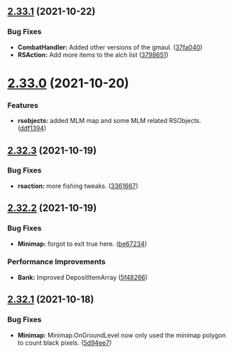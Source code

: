 ## [2.33.1](https://github.com/Torwent/WaspLib/compare/v2.33.0...v2.33.1) (2021-10-22)


### Bug Fixes

* **CombatHandler:** Added other versions of the gmaul. ([37fa040](https://github.com/Torwent/WaspLib/commit/37fa04023d1c4570450d58759a4a869ea6668899))
* **RSAction:** Add more items to the alch list ([3798651](https://github.com/Torwent/WaspLib/commit/3798651900bd04410fd4fbe428f58f8b7f382176))



# [2.33.0](https://github.com/Torwent/WaspLib/compare/v2.32.3...v2.33.0) (2021-10-20)


### Features

* **rsobjects:** added MLM map and some MLM related RSObjects. ([ddf1394](https://github.com/Torwent/WaspLib/commit/ddf13941f7c4e586b6dd443dc911eb3e0c7d32ef))



## [2.32.3](https://github.com/Torwent/WaspLib/compare/v2.32.2...v2.32.3) (2021-10-19)


### Bug Fixes

* **rsaction:** more fishing tweaks. ([3361667](https://github.com/Torwent/WaspLib/commit/3361667551ed82438f41d7ac0c43cbe7f9aaa3b8))



## [2.32.2](https://github.com/Torwent/WaspLib/compare/v2.32.1...v2.32.2) (2021-10-19)


### Bug Fixes

* **Minimap:** forgot to exit true here. ([be67234](https://github.com/Torwent/WaspLib/commit/be67234e0ce86e585844c12e1f96c763c00d21bc))


### Performance Improvements

* **Bank:** Improved DepositItemArray ([5f48266](https://github.com/Torwent/WaspLib/commit/5f4826693504fc51f2631a249e1fd4747590b059))



## [2.32.1](https://github.com/Torwent/WaspLib/compare/v2.32.0...v2.32.1) (2021-10-18)


### Bug Fixes

* **Minimap:** Minimap.OnGroundLevel now only used the minimap polygon to count black pixels. ([5d94ee7](https://github.com/Torwent/WaspLib/commit/5d94ee7cc3577522b5747088b690fd3a97e0a7f3))



